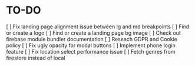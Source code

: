 # TO-DO

[ ] Fix landing page alignment issue between lg and md breakpoints
[ ] Find or create a logo
[ ] Find or create a landing page bg image
[ ] Check out firebase module bundler documentation
[ ] Reseach GDPR and Cookie policy
[ ] Fix ugly opacity for modal buttons
[ ] Implement phone login feature
[ ] Fix location select performance issue
[ ] Fetch genres from firestore instead of local

